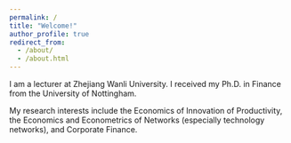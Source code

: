 ```yaml
---
permalink: /
title: "Welcome!"
author_profile: true
redirect_from: 
  - /about/
  - /about.html
---
```


I am a lecturer at Zhejiang Wanli University. I received my Ph.D. in Finance from the University of Nottingham.

My research interests include the Economics of Innovation of Productivity, the Economics and Econometrics of Networks (especially technology networks), and Corporate Finance. 

<!-- My teaching portfolio is centered in graduate-level Statistics and Econometrics. -->




